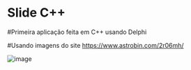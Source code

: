 # Slide C++
#Primeira aplicação feita em C++ usando Delphi

#Usando imagens do site https://www.astrobin.com/2r06mh/


![image](https://user-images.githubusercontent.com/6303278/159980666-6d6c37d2-297b-4427-a10d-417f2a0c021a.png)

